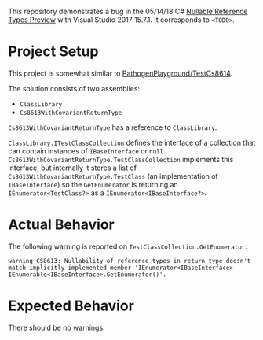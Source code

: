 This repository demonstrates a bug in the 05/14/18 C# [Nullable Reference Types Preview](https://github.com/dotnet/csharplang/wiki/Nullable-Reference-Types-Preview) with Visual Studio 2017 15.7.1. It corresponds to `<TODO>`.

# Project Setup

This project is somewhat similar to [PathogenPlayground/TestCs8614](https://github.com/PathogenPlayground/TestCs8614).

The solution consists of two assemblies:

* `ClassLibrary`
* `Cs8613WithCovariantReturnType`

`Cs8613WithCovariantReturnType` has a reference to `ClassLibrary`.

`ClassLibrary.ITestClassCollection` defines the interface of a collection that can contain instances of `IBaseInterface` or `null`. `Cs8613WithCovariantReturnType.TestClassCollection` implements this interface, but internally it stores a list of `Cs8613WithCovariantReturnType.TestClass` (an implementation of `IBaseInterface`) so the `GetEnumerator` is returning an `IEnumerator<TestClass?>` as a `IEnumerator<IBaseInterface?>`.

# Actual Behavior

The following warning is reported on `TestClassCollection.GetEnumerator`:

```
warning CS8613: Nullability of reference types in return type doesn't match implicitly implemented member 'IEnumerator<IBaseInterface> IEnumerable<IBaseInterface>.GetEnumerator()'.
```

# Expected Behavior

There should be no warnings.

